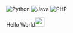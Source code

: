 ![Python](https://img.shields.io/badge/-Python-192133?style=flat-square&logo=python&logoColor=white)
![Java](https://img.shields.io/badge/-Java-192133?style=flat-square&logo=figma&logoColor=white)
![PHP](https://img.shields.io/badge/-PHP-192133?style=flat-square&logo=figma&logoColor=white)


 Hello World<img src="https://media.giphy.com/media/hvRJCLFzcasrR4ia7z/giphy.gif" width="25px">

 
